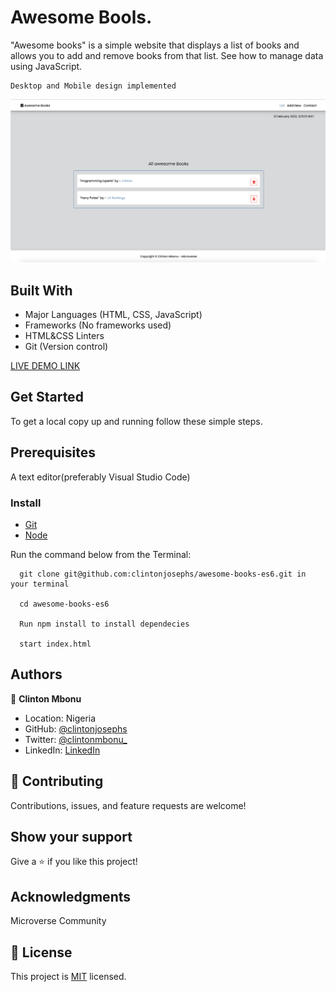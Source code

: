 # Awesome Bools.

"Awesome books" is a simple website that displays a list of books and allows you to add and remove books from that list. See how to manage data using JavaScript.

```
Desktop and Mobile design implemented
```

![screenshot](assets/images/screenshot.png)

## Built With

- Major Languages (HTML, CSS, JavaScript)
- Frameworks (No frameworks used)
- HTML&CSS Linters
- Git (Version control)

[LIVE DEMO LINK](https://clintonjosephs.github.io/awesome-books-es6/)


## Get Started
To get a local copy up and running follow these simple steps.

## Prerequisites
A text editor(preferably Visual Studio Code)

### Install
  -  [Git](https://git-scm.com/downloads)
  -  [Node](https://nodejs.org/en/download/)

Run the command below from the Terminal:

      git clone git@github.com:clintonjosephs/awesome-books-es6.git in your terminal

      cd awesome-books-es6

      Run npm install to install dependecies

      start index.html

## Authors

👤 **Clinton Mbonu**

- Location: Nigeria
- GitHub: [@clintonjosephs](https://github.com/clintonjosephs)
- Twitter: [@clintonmbonu\_](https://twitter.com/clintonmbonu_)
- LinkedIn: [LinkedIn](https://linkedin.com/in/clinton-mbonu)

## 🤝 Contributing

Contributions, issues, and feature requests are welcome!

## Show your support

Give a ⭐️ if you like this project!

## Acknowledgments

Microverse Community

## 📝 License

This project is [MIT](LICENSE) licensed.
